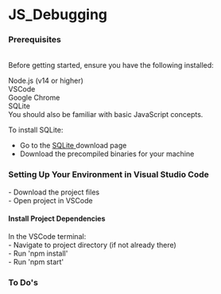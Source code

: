 # JS_Debugging
 
<h3>Prerequisites </h3> <br>
Before getting started, ensure you have the following installed:

Node.js (v14 or higher) <br>
VSCode <br>
Google Chrome <br>
SQLite<br>
You should also be familiar with basic JavaScript concepts. <br>

To install SQLite: <br> 
- Go to the <a href="https://www.sqlite.org/download.html">SQLite </a> download page <br>
- Download the precompiled binaries for your machine <br>


<h3> Setting Up Your Environment in Visual Studio Code </h3> 
- Download the project files <br>
- Open project in VSCode <br>

<h4> Install Project Dependencies </h4>
In the VSCode terminal: <br>
- Navigate to project directory (if not already there) <br>
- Run 'npm install' <br>
- Run 'npm start'<br>


<h3>To Do's</h3>










